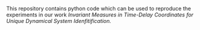 This repository contains python code which can be used to reproduce the experiments in our work *Invariant Measures in Time-Delay Coordinates for Unique Dynamical System Idenfitification.*
